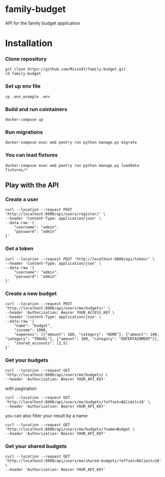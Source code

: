 # family-budget
API for the family budget application

# Installation 

### Clone repository
```
git clone https://github.com/Miszo97/family-budget.git
cd family-budget
```
### Set up env file
```
cp .env_example .env
````
### Build and run cointainers
```
docker-compose up
```

### Run migrations
```
docker-compose exec web poetry run python manage.py migrate
```

### You can load fixtures
```
docker-compose exec web poetry run python manage.py loaddata fixtures/*
```

## Play with the API

### Create a user
```
curl --location --request POST 'http://localhost:8000/api/users/register/' \
--header 'Content-Type: application/json' \
--data-raw '{
    "username": "admin",
    "password": "admin"
}'
```

### Get a token
```
curl --location --request POST 'http://localhost:8000/api/token/' \
--header 'Content-Type: application/json' \
--data-raw '{
    "username": "admin",
    "password": "admin"
}'
```

### Create a new budget
```
curl --location --request POST 'http://localhost:8000/api/users/me/budgets/' \
--header 'Authorization: Bearer YOUR_ACCESS_KEY \
--header 'Content-Type: application/json' \
--data-raw '{
    "name": "budget",
    "income": 1000,
    "expenses": [{"amount": 100, "category": "HOME"}, {"amount": 100, "category": "TRAVEL"}, {"amount": 100, "category": "ENTERTAINMENT"}],
    "shared_accounts": [2,5]
}'
```

### Get your budgets
```
curl --location --request GET 'http://localhost:8000/api/users/me/budgets/ \
--header 'Authorization: Bearer YOUR_API_KEY'
```
with pagination
```
curl --location --request GET 'http://localhost:8000/api/users/me/budgets/?offset=0&limit=10' \
--header 'Authorization: Bearer YOUR_API_KEY'
```
you can also filter your result by a name
```
curl --location --request GET 'http://localhost:8000/api/users/me/budgets/?name=Budget \
--header 'Authorization: Bearer YOUR_API_KEY'
```

### Get your shared budgets
```
curl --location --request GET 'http://localhost:8000/api/users/me/shared-budgets/?offset=0&limit=10' \
--header 'Authorization: Bearer YOUR_API_KEY'
```